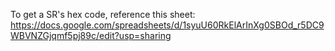 To get a SR's hex code, reference this sheet: https://docs.google.com/spreadsheets/d/1syuU60RkElArInXg0SBOd_r5DC9WBVNZGjqmf5pj89c/edit?usp=sharing
